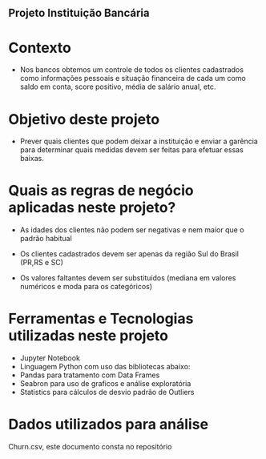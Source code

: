 ## Projeto Instituição Bancária

# Contexto

- Nos bancos obtemos um controle de todos os clientes cadastrados como informações pessoais e situação financeira de cada um como saldo em conta, score positivo, média de salário anual, etc.

# Objetivo deste projeto

- Prever quais clientes que podem deixar a instituição e enviar a garência para determinar quais medidas devem ser feitas para efetuar essas baixas.

# Quais as regras de negócio aplicadas neste projeto?

- As idades dos clientes não podem ser negativas e nem maior que o padrão habitual

- Os clientes cadastrados devem ser apenas da região Sul do Brasil (PR,RS e SC)

- Os valores faltantes devem ser substituídos (mediana em valores numéricos e moda para os categóricos)


# Ferramentas e Tecnologias utilizadas neste projeto

- Jupyter Notebook
- Linguagem Python com uso das bibliotecas abaixo:
- Pandas para tratamento com Data Frames
- Seabron para uso de graficos e análise exploratória
- Statistics para cálculos de desvio padrão de Outliers

# Dados utilizados para análise
Churn.csv, este documento consta no repositório
